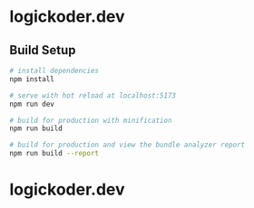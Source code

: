 # logickoder.dev

## Build Setup

``` bash
# install dependencies
npm install

# serve with hot reload at localhost:5173
npm run dev

# build for production with minification
npm run build

# build for production and view the bundle analyzer report
npm run build --report
```

# logickoder.dev
